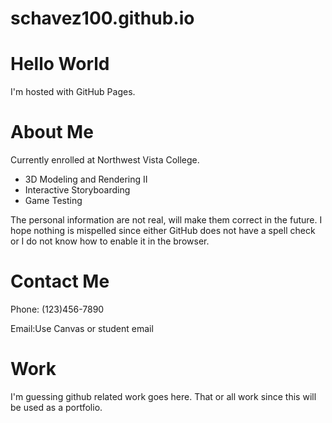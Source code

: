 # schavez100.github.io
<!DOCTYPE html>
<html>
    
<body>
<h1>Hello World</h1>
<p>I'm hosted with GitHub Pages.</p>
</body>
    <h1>About Me</h1>
    <p>Currently enrolled at Northwest Vista College.</p>
    <ul> <li> 3D Modeling and Rendering II <li> Interactive Storyboarding <li> Game Testing </ul>
<p>The personal information are not real, will make them correct in the future. I hope nothing is mispelled since either GitHub does not have a spell check or I do not know how to enable it in the browser.</p>
    <h1>Contact Me</h1>
    <p>Phone: (123)456-7890</p>
    <p>Email:Use Canvas or student email</p>
    <h1>Work</h1>
    <p>I'm guessing github related work goes here. That or all work since this will be used as a portfolio.</p>
    
</html>
